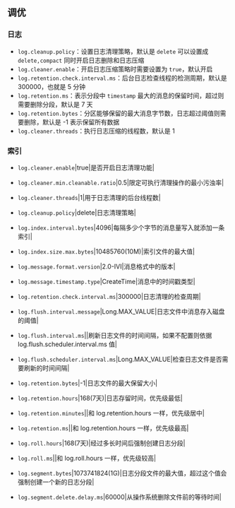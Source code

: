 ## 调优



### 日志

- `log.cleanup.policy`：设置日志清理策略，默认是 `delete` 可以设置成 `delete,compact` 同时开启日志删除和日志压缩
- `log.cleaner.enable`：开启日志压缩策略时需要设置为 `true`，默认开启
- `log.retention.check.interval.ms`：后台日志检查线程的检测周期，默认是 300000，也就是 5 分钟
- `log.retention.ms`：表示分段中 `timestamp` 最大的消息的保留时间，超过则需要删除分段，默认是 7 天
- `log.retention.bytes`：分区能够保留的最大消息字节数，日志超过阈值则需要删除，默认是 -1 表示保留所有数据
- `log.cleaner.threads`：执行日志压缩的线程数，默认是 1

### 索引





- `log.cleaner.enable`|true|是否开启日志清理功能|
- `log.cleaner.min.cleanable.ratio`|0.5|限定可执行清理操作的最小污浊率|
- `log.cleaner.threads`|1|用于日志清理的后台线程数|
- `log.cleanup.policy`|delete|日志清理策略|
- `log.index.interval.bytes`|4096|每隔多少个字节的消息量写入就添加一条索引|
- `log.index.size.max.bytes`|10485760(10M)|索引文件的最大值|
- `log.message.format.version`|2.0-IVI|消息格式中的版本|
- `log.message.timestamp.type`|CreateTime|消息中的时间戳类型|
- `log.retention.check.interval.ms`|300000|日志清理的检查周期|





- `log.flush.interval.message`|Long.MAX_VALUE|日志文件中消息存入磁盘的阈值|
- `log.flush.interval.ms`||刷新日志文件的时间间隔，如果不配置则依据 log.flush.scheduler.interval.ms 值|
- `log.flush.scheduler.interval.ms`|Long.MAX_VALUE|检查日志文件是否需要刷新的时间间隔|
- `log.retention.bytes`|-1|日志文件的最大保留大小|
- `log.retention.hours`|168(7天)|日志存留时间，优先级最低|
- `log.retention.minutes`||和 log.retention.hours 一样，优先级居中|
- `log.retention.ms`||和 log.retention.hours 一样，优先级最高|
- `log.roll.hours`|168(7天)|经过多长时间后强制创建日志分段|
- `log.roll.ms`||和 log.roll.hours 一样，优先级较高|
- `log.segment.bytes`|1073741824(1G)|日志分段文件的最大值，超过这个值会强制创建一个新的日志分段|
- `log.segment.delete.delay.ms`|60000|从操作系统删除文件前的等待时间|
